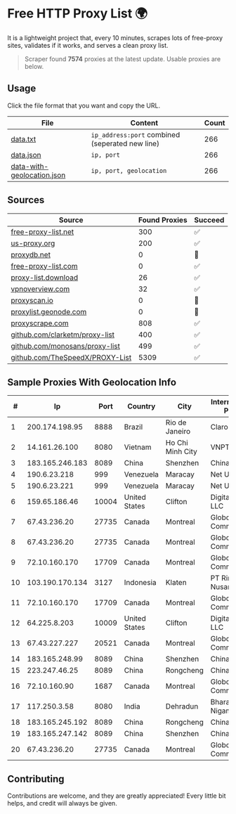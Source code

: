 
# Free HTTP Proxy List 🌍

It is a lightweight project that, every 10 minutes, scrapes lots of free-proxy sites, validates if it works, and serves a clean proxy list.


> Scraper found **7574** proxies at the latest update. Usable proxies are below.

## Usage

Click the file format that you want and copy the URL.


|File|Content|Count|
|----|-------|-----|
|[data.txt](https://raw.githubusercontent.com/themiralay/Proxy-List-World/master/data.txt)|`ip_address:port` combined (seperated new line)|266|
|[data.json](https://raw.githubusercontent.com/themiralay/Proxy-List-World/master/data.json)|`ip, port`|266|
|[data-with-geolocation.json](https://raw.githubusercontent.com/themiralay/Proxy-List-World/master/data-with-geolocation.json)|`ip, port, geolocation`|266|

## Sources

|Source|Found Proxies|Succeed|
|------|-------------|-------|
|[free-proxy-list.net](https://free-proxy-list.net)|300|✅|
|[us-proxy.org](https://www.us-proxy.org)|200|✅|
|[proxydb.net](http://proxydb.net)|0|🚫|
|[free-proxy-list.com](https://free-proxy-list.com/?page=&port=&type%5B%5D=http&type%5B%5D=https&up_time=0&search=Search)|0|✅|
|[proxy-list.download](https://www.proxy-list.download/HTTP)|26|✅|
|[vpnoverview.com](https://vpnoverview.com/privacy/anonymous-browsing/free-proxy-servers)|32|✅|
|[proxyscan.io](https://www.proxyscan.io)|0|🚫|
|[proxylist.geonode.com](https://proxylist.geonode.com/api/proxy-list?limit=300&page=1&sort_by=lastChecked&sort_type=desc&protocols=http,https)|0|🚫|
|[proxyscrape.com](https://api.proxyscrape.com/v2/?request=displayproxies&protocol=http&timeout=10000&country=all&ssl=all&anonymity=all)|808|✅|
|[github.com/clarketm/proxy-list](https://raw.githubusercontent.com/clarketm/proxy-list/master/proxy-list-raw.txt)|400|✅|
|[github.com/monosans/proxy-list](https://raw.githubusercontent.com/monosans/proxy-list/main/proxies/http.txt)|499|✅|
|[github.com/TheSpeedX/PROXY-List](https://raw.githubusercontent.com/TheSpeedX/PROXY-List/master/http.txt)|5309|✅|


## Sample Proxies With Geolocation Info

|#|Ip|Port|Country|City|Internet Service Provider|
|-|--|----|-------|----|-------------------------|
|1|200.174.198.95|8888|Brazil|Rio de Janeiro|Claro S.A|
|2|14.161.26.100|8080|Vietnam|Ho Chi Minh City|VNPT|
|3|183.165.246.183|8089|China|Shenzhen|Chinanet|
|4|190.6.23.218|999|Venezuela|Maracay|Net Uno|
|5|190.6.23.221|999|Venezuela|Maracay|Net Uno|
|6|159.65.186.46|10004|United States|Clifton|DigitalOcean, LLC|
|7|67.43.236.20|27735|Canada|Montreal|GloboTech Communications|
|8|67.43.236.20|27735|Canada|Montreal|GloboTech Communications|
|9|72.10.160.170|17709|Canada|Montreal|GloboTech Communications|
|10|103.190.170.134|3127|Indonesia|Klaten|PT Ring Media Nusantara|
|11|72.10.160.170|17709|Canada|Montreal|GloboTech Communications|
|12|64.225.8.203|10009|United States|Clifton|DigitalOcean, LLC|
|13|67.43.227.227|20521|Canada|Montreal|GloboTech Communications|
|14|183.165.248.99|8089|China|Shenzhen|Chinanet|
|15|223.247.46.25|8089|China|Rongcheng|Chinanet|
|16|72.10.160.90|1687|Canada|Montreal|GloboTech Communications|
|17|117.250.3.58|8080|India|Dehradun|Bharat Sanchar Nigam Ltd|
|18|183.165.245.192|8089|China|Rongcheng|Chinanet|
|19|183.165.247.142|8089|China|Shenzhen|Chinanet|
|20|67.43.236.20|27735|Canada|Montreal|GloboTech Communications|



## Contributing

Contributions are welcome, and they are greatly appreciated! Every
little bit helps, and credit will always be given.

